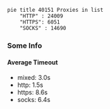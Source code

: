 
```mermaid
pie title 40151 Proxies in list
    "HTTP" : 24009
    "HTTPS": 6051
    "SOCKS" : 14690
```

### Some Info
#### Average Timeout

- mixed: 3.0s
- http: 1.5s
- https: 8.6s
- socks: 6.4s